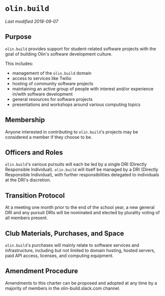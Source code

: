 # `olin.build`
*Last modified 2018-09-07*

## Purpose

`olin.build` provides support for student-related software projects with the
goal of building Olin's software development culture.

This includes:
- management of the `olin.build` domain
- access to services like Twilio
- hosting of community software projects
- maintaining an active group of people with interest and/or experience in/with
  software development
- general resources for software projects
- presentations and workshops around various computing topics


## Membership

Anyone interested in contributing to `olin.build`'s projects may be considered a
member if they choose to be.

## Officers and Roles

`olin.build`'s various pursuits will each be led by a single DRI (Directly
Responsible Individual). `olin.build` will itself be managed by a DRI (Directly
Responsible Individual), with further responsibilities delegated to individuals
at the DRI's discretion.

## Transition Protocol

At a meeting one month prior to the end of the school year, a new general DRI
and any pursuit DRIs will be nominated and elected by plurality voting of all
members present.

## Club Materials, Purchases, and Space

`olin.build`'s purchases will mainly relate to software services and
infrastructure, including but not limited to domain hosting, hosted servers,
paid API access, licenses, and computing equipment.

## Amendment Procedure

Amendments to this charter can be proposed and adopted at any time by a majority
of members in the olin-build.slack.com channel.